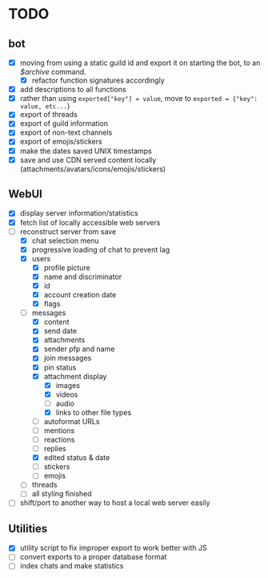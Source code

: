 # TODO

## bot
- [X] moving from using a static guild id and export it on starting the bot, to an *$archive* command.
  - [X] refactor function signatures accordingly
- [X] add descriptions to all functions
- [X] rather than using `exported["key"] = value`, move to `exported = {"key": value, etc...}`
- [X] export of threads
- [X] export of guild information
- [X] export of non-text channels
- [X] export of emojis/stickers
- [X] make the dates saved UNIX timestamps
- [X] save and use CDN served content locally (attachments/avatars/icons/emojis/stickers)

## WebUI
- [X] display server information/statistics
- [X] fetch list of locally accessible web servers
- [ ] reconstruct server from save
  - [X] chat selection menu
  - [X] progressive loading of chat to prevent lag
  - [X] users
      - [X] profile picture
      - [X] name and discriminator
      - [X] id
      - [X] account creation date
      - [X] flags
  - [ ] messages
      - [X] content
      - [X] send date
      - [X] attachments
      - [X] sender pfp and name
      - [X] join messages
      - [X] pin status
      - [X] attachment display
          - [X] images
          - [X] videos
          - [ ] audio
          - [X] links to other file types
      - [ ] autoformat URLs
      - [ ] mentions
      - [ ] reactions
      - [ ] replies
      - [X] edited status & date
      - [ ] stickers
      - [ ] emojis
  - [ ] threads
  - [ ] all styling finished
- [ ] shift/port to another way to host a local web server easily

## Utilities

- [X] utility script to fix improper export to work better with JS
- [ ] convert exports to a proper database format
- [ ] index chats and make statistics
